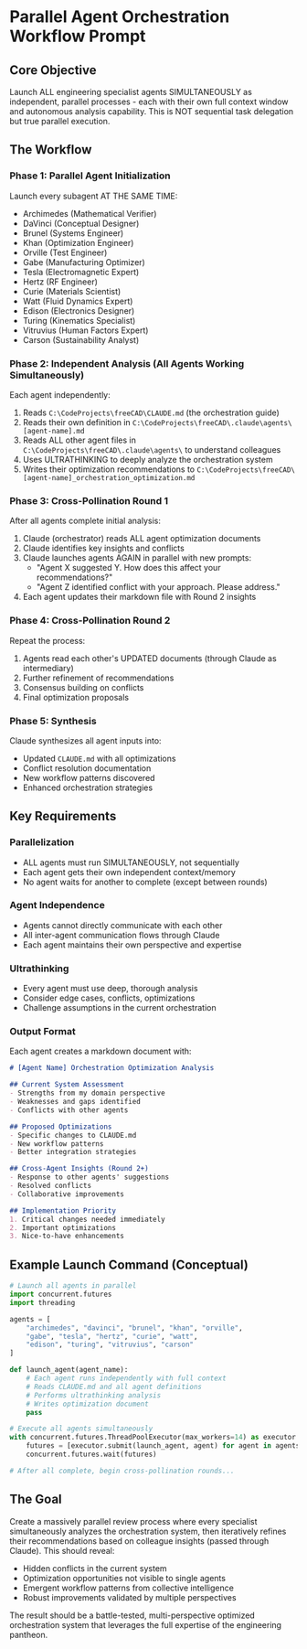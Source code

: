 # Parallel Agent Orchestration Workflow Prompt

## Core Objective
Launch ALL engineering specialist agents SIMULTANEOUSLY as independent, parallel processes - each with their own full context window and autonomous analysis capability. This is NOT sequential task delegation but true parallel execution.

## The Workflow

### Phase 1: Parallel Agent Initialization
Launch every subagent AT THE SAME TIME:
- Archimedes (Mathematical Verifier)
- DaVinci (Conceptual Designer)
- Brunel (Systems Engineer)
- Khan (Optimization Engineer)
- Orville (Test Engineer)
- Gabe (Manufacturing Optimizer)
- Tesla (Electromagnetic Expert)
- Hertz (RF Engineer)
- Curie (Materials Scientist)
- Watt (Fluid Dynamics Expert)
- Edison (Electronics Designer)
- Turing (Kinematics Specialist)
- Vitruvius (Human Factors Expert)
- Carson (Sustainability Analyst)

### Phase 2: Independent Analysis (All Agents Working Simultaneously)
Each agent independently:
1. Reads `C:\CodeProjects\freeCAD\CLAUDE.md` (the orchestration guide)
2. Reads their own definition in `C:\CodeProjects\freeCAD\.claude\agents\[agent-name].md`
3. Reads ALL other agent files in `C:\CodeProjects\freeCAD\.claude\agents\` to understand colleagues
4. Uses ULTRATHINKING to deeply analyze the orchestration system
5. Writes their optimization recommendations to `C:\CodeProjects\freeCAD\[agent-name]_orchestration_optimization.md`

### Phase 3: Cross-Pollination Round 1
After all agents complete initial analysis:
1. Claude (orchestrator) reads ALL agent optimization documents
2. Claude identifies key insights and conflicts
3. Claude launches agents AGAIN in parallel with new prompts:
   - "Agent X suggested Y. How does this affect your recommendations?"
   - "Agent Z identified conflict with your approach. Please address."
4. Each agent updates their markdown file with Round 2 insights

### Phase 4: Cross-Pollination Round 2
Repeat the process:
1. Agents read each other's UPDATED documents (through Claude as intermediary)
2. Further refinement of recommendations
3. Consensus building on conflicts
4. Final optimization proposals

### Phase 5: Synthesis
Claude synthesizes all agent inputs into:
- Updated `CLAUDE.md` with all optimizations
- Conflict resolution documentation
- New workflow patterns discovered
- Enhanced orchestration strategies

## Key Requirements

### Parallelization
- ALL agents must run SIMULTANEOUSLY, not sequentially
- Each agent gets their own independent context/memory
- No agent waits for another to complete (except between rounds)

### Agent Independence
- Agents cannot directly communicate with each other
- All inter-agent communication flows through Claude
- Each agent maintains their own perspective and expertise

### Ultrathinking
- Every agent must use deep, thorough analysis
- Consider edge cases, conflicts, optimizations
- Challenge assumptions in the current orchestration

### Output Format
Each agent creates a markdown document with:
```markdown
# [Agent Name] Orchestration Optimization Analysis

## Current System Assessment
- Strengths from my domain perspective
- Weaknesses and gaps identified
- Conflicts with other agents

## Proposed Optimizations
- Specific changes to CLAUDE.md
- New workflow patterns
- Better integration strategies

## Cross-Agent Insights (Round 2+)
- Response to other agents' suggestions
- Resolved conflicts
- Collaborative improvements

## Implementation Priority
1. Critical changes needed immediately
2. Important optimizations
3. Nice-to-have enhancements
```

## Example Launch Command (Conceptual)

```python
# Launch all agents in parallel
import concurrent.futures
import threading

agents = [
    "archimedes", "davinci", "brunel", "khan", "orville", 
    "gabe", "tesla", "hertz", "curie", "watt", 
    "edison", "turing", "vitruvius", "carson"
]

def launch_agent(agent_name):
    # Each agent runs independently with full context
    # Reads CLAUDE.md and all agent definitions
    # Performs ultrathinking analysis
    # Writes optimization document
    pass

# Execute all agents simultaneously
with concurrent.futures.ThreadPoolExecutor(max_workers=14) as executor:
    futures = [executor.submit(launch_agent, agent) for agent in agents]
    concurrent.futures.wait(futures)

# After all complete, begin cross-pollination rounds...
```

## The Goal
Create a massively parallel review process where every specialist simultaneously analyzes the orchestration system, then iteratively refines their recommendations based on colleague insights (passed through Claude). This should reveal:
- Hidden conflicts in the current system
- Optimization opportunities not visible to single agents
- Emergent workflow patterns from collective intelligence
- Robust improvements validated by multiple perspectives

The result should be a battle-tested, multi-perspective optimized orchestration system that leverages the full expertise of the engineering pantheon.
